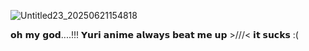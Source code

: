 ![Untitled23_20250621154818](https://github.com/user-attachments/assets/72a6014d-2752-4aa6-b07e-ee734660bc3d)


   𝗼𝗵 𝗺𝘆 𝗴𝗼𝗱....!!! 𝗬𝘂𝗿𝗶 𝗮𝗻𝗶𝗺𝗲 𝗮𝗹𝘄𝗮𝘆𝘀 𝗯𝗲𝗮𝘁 𝗺𝗲 𝘂𝗽 >///< 𝗶𝘁 𝘀𝘂𝗰𝗸𝘀 :(
